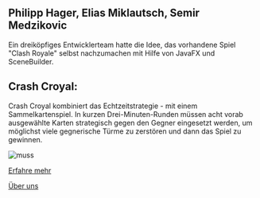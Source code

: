 ## Philipp Hager, Elias Miklautsch, Semir Medzikovic

Ein dreiköpfiges Entwicklerteam hatte die Idee, das vorhandene Spiel "Clash Royale" selbst nachzumachen mit Hilfe von JavaFX und SceneBuilder.

## Crash Croyal:
Crash Croyal kombiniert das Echtzeitstrategie - mit einem Sammelkartenspiel.
In kurzen Drei-Minuten-Runden müssen acht vorab ausgewählte Karten strategisch gegen den Gegner eingesetzt werden, um möglichst viele gegnerische Türme zu zerstören und dann das Spiel zu gewinnen.


![muss](https://user-images.githubusercontent.com/98097684/199696649-e210f396-86f1-4f0d-91c8-d454f6bbbe35.jpg)

[Erfahre mehr](about_the_game.md)

[Über uns](aboutus.md)

